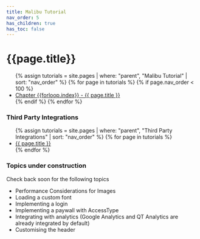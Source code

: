 ```yaml
---
title: Malibu Tutorial
nav_order: 5
has_children: true
has_toc: false
---
```

# {{page.title}}

<ul>
  {% assign tutorials = site.pages | where: "parent", "Malibu Tutorial" | sort: "nav_order" %}
  {% for page in tutorials %}
    {% if page.nav_order < 100 %}
    <li><a href="{{ page.url | absolute_url }}">Chapter {{forloop.index}} - {{ page.title }}</a></li>
    {% endif %}
  {% endfor %}
</ul>

### Third Party Integrations
<ul>
  {% assign tutorials = site.pages | where: "parent", "Third Party Integrations" | sort: "nav_order" %}
  {% for page in tutorials %}
    <li><a href="{{ page.url | absolute_url }}">{{ page.title }}</a></li>
  {% endfor %}
</ul>

### Topics under construction

Check back soon for the following topics
* Performance Considerations for Images
* Loading a custom font
* Implementing a login
* Implementing a paywall with AccessType
* Integrating with analytics (Google Analytics and QT Analytics are already integrated by default)
* Customising the header
